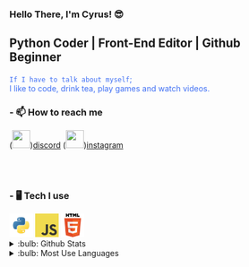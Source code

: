 ### Hello There, I'm Cyrus! :sunglasses:

## Python Coder | Front-End Editor | Github Beginner

<font color="#4070f4">`If I have to talk about myself`;<br>
I like to code, drink tea, play games and watch videos.
</font>

### - 📫 How to reach me

(<img height="32" width="32" src="https://unpkg.com/simple-icons@v7/icons/discord.svg" />)[discord]
(<img height="32" width="32" src="https://unpkg.com/simple-icons@v7/icons/instagram.svg" />)[instagram]

[discord]: (https://discord.gg/fS6Tzh39WS)
[instagram]: (https://instagram.com/cyruscandils)

<br>
<br>

### - 🖥️ Tech I use
<img height="42" width="42" src="https://raw.githubusercontent.com/github/explore/80688e429a7d4ef2fca1e82350fe8e3517d3494d/topics/python/python.png">
<img height="42" width="42" src="https://raw.githubusercontent.com/github/explore/80688e429a7d4ef2fca1e82350fe8e3517d3494d/topics/javascript/javascript.png">
<img height="42" width="42" src="https://raw.githubusercontent.com/github/explore/80688e429a7d4ef2fca1e82350fe8e3517d3494d/topics/html/html.png">
<br>

<details>
<summary>:bulb: Github Stats</summary>
<img src="https://github-readme-stats.vercel.app/api?username=cyrussw">
</details>

<details>
<summary>:bulb: Most Use Languages</summary>
<img src="https://github-readme-stats.vercel.app/api/top-langs/?username=cyrussw">
</details>
